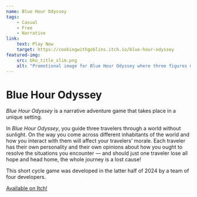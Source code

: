 ```yaml
---
name: Blue Hour Odyssey
tags:
    - Casual
    - Free
    - Narrative
link:
    text: Play Now
    target: https://cookingwithgoblins.itch.io/blue-hour-odyssey
featured-img:
    src: bho_title_slim.png
    alt: "Promotional image for Blue Hour Odyssey where three figures make their way through a dark blue landscape."
---
```

# Blue Hour Odyssey

*Blue Hour Odyssey* is a narrative adventure game that takes place in a unique setting.

In *Blue Hour Odyssey*, you guide three travelers through a world without sunlight. On the way you come across different inhabitants of the world and how you interact with them will affect your travelers’ morale. Each traveler has their own personality and their own opinions about how you ought to resolve the situations you encounter — and should just one traveler lose all hope and head home, the whole journey is a lost cause!

This short cycle game was developed in the latter half of 2024 by a team of four developers.

[Available on Itch!](https://cookingwithgoblins.itch.io/blue-hour-odyssey)
